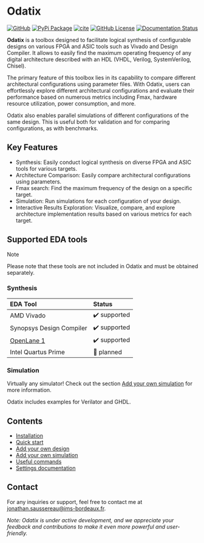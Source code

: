 # Odatix

[![GitHub](https://img.shields.io/badge/GitHub-Odatix-blue.svg?logo=github)](https://github.com/jsaussereau/Odatix)
[![PyPi Package](https://img.shields.io/pypi/v/odatix)](https://pypi.org/project/odatix/)
[![cite](https://img.shields.io/badge/cite-DOI%3A10.1016/j.softx.2024.101970-green)](https://www.sciencedirect.com/science/article/pii/S2352711024003406)
[![GitHub License](https://img.shields.io/github/license/jsaussereau/Odatix)](https://github.com/jsaussereau/Odatix/blob/main/LICENSE)
[![Documentation Status](https://readthedocs.org/projects/odatix/badge/?version=latest)](https://odatix.readthedocs.io)

**Odatix** is a toolbox designed to facilitate logical synthesis of configurable designs on various FPGA and ASIC tools such as Vivado and Design Compiler. 
It allows to easily find the maximum operating frequency of any digital architecture described with an HDL (VHDL, Verilog, SystemVerilog, Chisel).

The primary feature of this toolbox lies in its capability to compare different architectural configurations using parameter files. 
With Odatix, users can effortlessly explore different architectural configurations and evaluate their performance based on numerous metrics including Fmax, hardware resource utilization, power consumption, and more.

Odatix also enables parallel simulations of different configurations of the same design. This is useful both for validation and for comparing configurations, as with benchmarks. 

## Key Features

- Synthesis: Easily conduct logical synthesis on diverse FPGA and ASIC tools for various targets.
- Architecture Comparison: Easily compare architectural configurations using parameters.
- Fmax search: Find the maximum frequency of the design on a specific target.
- Simulation: Run simulations for each configuration of your design.
- Interactive Results Exploration: Visualize, compare, and explore architecture implementation results based on various metrics for each target.

## Supported EDA tools

> [!NOTE]
> Please note that these tools are not included in Odatix and must be obtained separately.

### Synthesis


| EDA Tool                                                       | Status              |
| :------------------------------------------------------------- | :------------------ |
| AMD Vivado                                                     | ✔️ supported        |
| Synopsys Design Compiler                                       | ✔️ supported        |
| [OpenLane 1](https://github.com/The-OpenROAD-Project/OpenLane) | ✔️ supported        |
| Intel Quartus Prime                                            | 📅 planned          |

### Simulation

Virtually any simulator! Check out the section [Add your own simulation](https://odatix.readthedocs.io/en/latest/quick_start/add_simulation.html) for more information.

Odatix includes examples for Verilator and GHDL.

## Contents

- [Installation](https://odatix.readthedocs.io/en/latest/userguide/installation.html)
- [Quick start](https://odatix.readthedocs.io/en/latest/userguide/quick_start.html)
- [Add your own design](https://odatix.readthedocs.io/en/latest/quick_start/add_design.html)
- [Add your own simulation](https://odatix.readthedocs.io/en/latest/quick_start/add_simulation.html)
- [Useful commands](https://odatix.readthedocs.io/en/latest/documentation/commands.html)
- [Settings documentation](https://odatix.readthedocs.io/en/latest/documentation/settings.html)

  
## Contact

For any inquiries or support, feel free to contact me at jonathan.saussereau@ims-bordeaux.fr.

*Note: Odatix is under active development, and we appreciate your feedback and contributions to make it even more powerful and user-friendly.*
